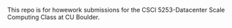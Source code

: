 This repo is for howework submissions for the CSCI 5253-Datacenter Scale Computing Class at CU Boulder.